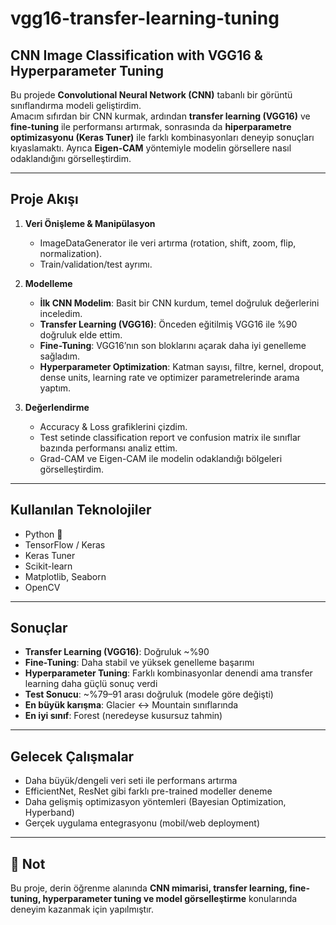 # vgg16-transfer-learning-tuning

##  CNN Image Classification with VGG16 & Hyperparameter Tuning

Bu projede **Convolutional Neural Network (CNN)** tabanlı bir görüntü sınıflandırma modeli geliştirdim.  
Amacım sıfırdan bir CNN kurmak, ardından **transfer learning (VGG16)** ve **fine-tuning** ile performansı artırmak, sonrasında da **hiperparametre optimizasyonu (Keras Tuner)** ile farklı kombinasyonları deneyip sonuçları kıyaslamaktı.   Ayrıca **Eigen-CAM** yöntemiyle modelin görsellere nasıl odaklandığını görselleştirdim.   

---

## Proje Akışı
1. **Veri Önişleme & Manipülasyon**
   - ImageDataGenerator ile veri artırma (rotation, shift, zoom, flip, normalization).  
   - Train/validation/test ayrımı.  

2. **Modelleme**
   - **İlk CNN Modelim**: Basit bir CNN kurdum, temel doğruluk değerlerini inceledim.  
   - **Transfer Learning (VGG16)**: Önceden eğitilmiş VGG16 ile %90 doğruluk elde ettim.  
   - **Fine-Tuning**: VGG16’nın son bloklarını açarak daha iyi genelleme sağladım.  
   - **Hyperparameter Optimization**: Katman sayısı, filtre, kernel, dropout, dense units, learning rate ve optimizer parametrelerinde arama yaptım.  

3. **Değerlendirme**
   - Accuracy & Loss grafiklerini çizdim.  
   - Test setinde classification report ve confusion matrix ile sınıflar bazında performansı analiz ettim.  
   - Grad-CAM ve Eigen-CAM ile modelin odaklandığı bölgeleri görselleştirdim.  

---

## Kullanılan Teknolojiler
- Python 🐍  
- TensorFlow / Keras  
- Keras Tuner  
- Scikit-learn  
- Matplotlib, Seaborn  
- OpenCV  

---

## Sonuçlar
- **Transfer Learning (VGG16)**: Doğruluk ~%90  
- **Fine-Tuning**: Daha stabil ve yüksek genelleme başarımı  
- **Hyperparameter Tuning**: Farklı kombinasyonlar denendi ama transfer learning daha güçlü sonuç verdi  
- **Test Sonucu**: ~%79–91 arası doğruluk (modele göre değişti)  
- **En büyük karışma**: Glacier ↔ Mountain sınıflarında  
- **En iyi sınıf**: Forest (neredeyse kusursuz tahmin)  

---

## Gelecek Çalışmalar
- Daha büyük/dengeli veri seti ile performans artırma  
- EfficientNet, ResNet gibi farklı pre-trained modeller deneme  
- Daha gelişmiş optimizasyon yöntemleri (Bayesian Optimization, Hyperband)  
- Gerçek uygulama entegrasyonu (mobil/web deployment)  

---

## 📌 Not
Bu proje, derin öğrenme alanında **CNN mimarisi, transfer learning, fine-tuning, hyperparameter tuning ve model görselleştirme** konularında deneyim kazanmak için yapılmıştır.
